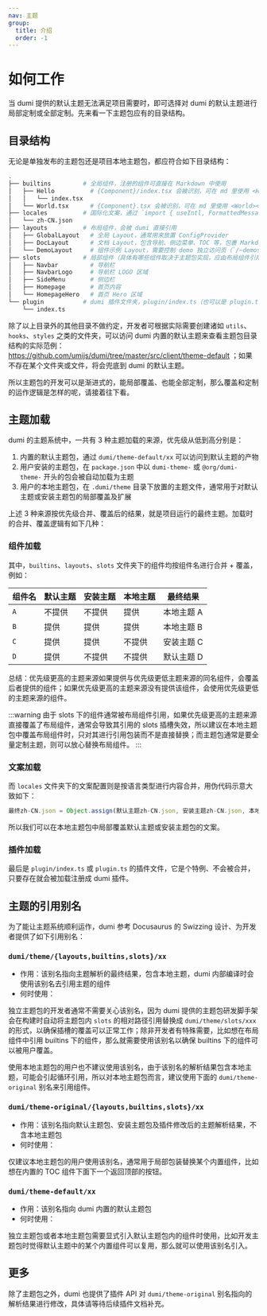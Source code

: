 ```yaml
---
nav: 主题
group:
  title: 介绍
  order: -1
---
```


# 如何工作

当 dumi 提供的默认主题无法满足项目需要时，即可选择对 dumi 的默认主题进行局部定制或全部定制。先来看一下主题包应有的目录结构。

## 目录结构

无论是单独发布的主题包还是项目本地主题包，都应符合如下目录结构：

```bash
.
├── builtins         # 全局组件，注册的组件可直接在 Markdown 中使用
│   ├── Hello          # {Component}/index.tsx 会被识别，可在 md 里使用 <Hello></Hello>
│   │   └── index.tsx
│   └── World.tsx      # {Component}.tsx 会被识别，可在 md 里使用 <World></World>
├── locales          # 国际化文案，通过 `import { useIntl, FormattedMessage } from 'dumi'` 来调用文案，自动根据当前的 locale 切换
│   └── zh-CN.json
├── layouts          # 布局组件，会被 dumi 直接引用
│   ├── GlobalLayout   # 全局 Layout，通常用来放置 ConfigProvider
│   ├── DocLayout      # 文档 Layout，包含导航、侧边菜单、TOC 等，包裹 Markdown 正文做渲染
│   └── DemoLayout     # 组件示例 Layout，需要控制 demo 独立访问页（`/~demos/:id`）的布局时使用
├── slots            # 局部组件（具体有哪些组件取决于主题包实现，应由布局组件引用，以下仅为举例示意）
│   ├── Navbar         # 导航栏
│   ├── NavbarLogo     # 导航栏 LOGO 区域
│   ├── SideMenu       # 侧边栏
│   ├── Homepage       # 首页内容
│   └── HomepageHero   # 首页 Hero 区域
└── plugin           # dumi 插件文件夹，plugin/index.ts（也可以是 plugin.ts）会被自动注册为插件
    └── index.ts
```

除了以上目录外的其他目录不做约定，开发者可根据实际需要创建诸如 `utils`、`hooks`、`styles` 之类的文件夹，可以访问 dumi 内置的默认主题来查看主题包目录结构的实际范例：https://github.com/umijs/dumi/tree/master/src/client/theme-default ；如果不存在某个文件夹或文件，将会兜底到 dumi 的默认主题。

所以主题包的开发可以是渐进式的，能局部覆盖、也能全部定制，那么覆盖和定制的运作逻辑是怎样的呢，请接着往下看。

## 主题加载

dumi 的主题系统中，一共有 3 种主题加载的来源，优先级从低到高分别是：

1. 内置的默认主题包，通过 `dumi/theme-default/xx` 可以访问到默认主题的产物
2. 用户安装的主题包，在 `package.json` 中以 `dumi-theme-` 或 `@org/dumi-theme-` 开头的包会被自动加载为主题
3. 用户的本地主题包，在 `.dumi/theme` 目录下放置的主题文件，通常用于对默认主题或安装主题包的局部覆盖及扩展

上述 3 种来源按优先级合并、覆盖后的结果，就是项目运行的最终主题。加载时的合并、覆盖逻辑有如下几种：

### 组件加载

其中，`builtins`、`layouts`、`slots` 文件夹下的组件均按组件名进行合并 + 覆盖，例如：

| 组件名 | 默认主题 | 安装主题 | 本地主题 | 最终结果   |
| ------ | -------- | -------- | -------- | ---------- |
| `A`    | 不提供   | 不提供   | 提供     | 本地主题 A |
| `B`    | 提供     | 提供     | 提供     | 本地主题 B |
| `C`    | 提供     | 提供     | 不提供   | 安装主题 C |
| `D`    | 提供     | 不提供   | 不提供   | 默认主题 D |

总结：优先级更高的主题来源如果提供与优先级更低主题来源的同名组件，会覆盖后者提供的组件；如果优先级更高的主题来源没有提供该组件，会使用优先级更低的主题来源的组件。

:::warning
由于 slots 下的组件通常被布局组件引用，如果优先级更高的主题来源直接覆盖了布局组件，通常会导致其引用的 slots 插槽失效，所以建议在本地主题包中覆盖布局组件时，只对其进行引用包装而不是直接替换；而主题包通常是要全量定制主题，则可以放心替换布局组件。
:::

### 文案加载

而 `locales` 文件夹下的文案配置则是按语言类型进行内容合并，用伪代码示意大致如下：

```ts
最终zh-CN.json = Object.assign(默认主题zh-CN.json, 安装主题zh-CN.json, 本地主题zh-CN.json)
```

所以我们可以在本地主题包中局部覆盖默认主题或安装主题包的文案。

### 插件加载

最后是 `plugin/index.ts` 或 `plugin.ts` 的插件文件，它是个特例、不会被合并，只要存在就会被加载注册成 dumi 插件。

## 主题的引用别名

为了能让主题系统顺利运作，dumi 参考 Docusaurus 的 Swizzing 设计、为开发者提供了如下引用别名：

### `dumi/theme/{layouts,builtins,slots}/xx`

- 作用：该别名指向主题解析的最终结果，包含本地主题，dumi 内部编译时会使用该别名去引用主题的组件
- 何时使用：

独立主题包的开发者通常不需要关心该别名，因为 dumi 提供的主题包研发脚手架会在构建时自动将主题包内 `slots` 的相对路径引用替换成 `dumi/theme/slots/xxx` 的形式，以确保插槽的覆盖可以正常工作；除非开发者有特殊需要，比如想在布局组件中引用 builtins 下的组件，那么就需要使用该别名以确保 builtins 下的组件可以被用户覆盖。

使用本地主题包的用户也不建议使用该别名，由于该别名的解析结果包含本地主题，可能会引起循环引用，所以对本地主题包而言，建议使用下面的 `dumi/theme-original` 别名来引用组件。

### `dumi/theme-original/{layouts,builtins,slots}/xx`

- 作用：该别名指向默认主题包、安装主题包及插件修改后的主题解析结果，不含本地主题包
- 何时使用：

仅建议本地主题包的用户使用该别名，通常用于局部包装替换某个内置组件，比如想在内置的 TOC 组件下面下一个返回顶部的按钮。

### `dumi/theme-default/xx`

- 作用：该别名指向 dumi 内置的默认主题包
- 何时使用：

独立主题包或者本地主题包需要显式引入默认主题包内的组件时使用，比如开发主题包时觉得默认主题中的某个内置组件可以复用，那么就可以使用该别名引入。

## 更多

除了主题包之外，dumi 也提供了插件 API 对 `dumi/theme-original` 别名指向的解析结果进行修改，具体请等待后续插件文档补充。
